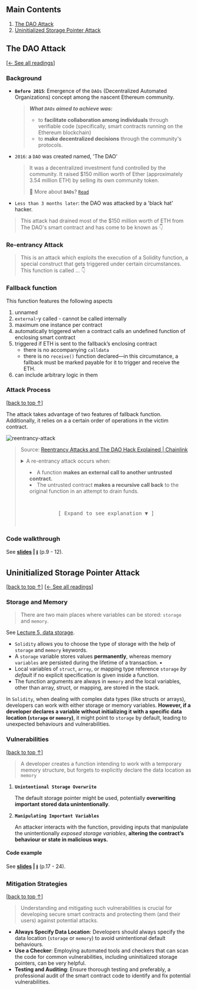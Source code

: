 ## Main Contents
1. [The DAO Attack](#the-dao-attack)
2. [Uninitialized Storage Pointer Attack](#uninitialized-storage-pointer-attack)

## The DAO Attack

\[[← See all readings](../README.md)\]

### Background

- **`Before 2015`**: Emergence of the `DAOs` (Decentralized Automated Organizations) concept  among the nascent Ethereum community.
   >***What `DAOs` aimed to achieve was:***
   >- to **facilitate collaboration among individuals** through verifiable code (specifically, smart contracts running on the Ethereum blockchain)
   >- to **make decentralized decisions** through the community's protocols.
- `2016`: a `DAO` was created named, 'The DAO'
   >It was a decentralized investment fund controlled by the community. It raised $150 million worth of Ether (approximately 3.54 million ETH) by selling its own community token.
   >
   >🔎 More about **`DAOs`**? [`Read`](https://ethereum.org/en/dao/)
   >
- `Less than 3 months later`: the DAO was attacked by a 'black hat' hacker. 
>This attack had drained most of the $150 million worth of ETH from The DAO's smart contract and has come to be known as 
>👇
### Re-entrancy Attack

>This is an attack which exploits the execution of a Solidity function, a special construct that gets triggered under certain circumstances.
>This function is called …
>👇
### Fallback function

This function features the following aspects
1. unnamed
2. `external`-y called - cannot be called internally
3. maximum one instance per contract
4. automatically triggered when a contract calls an undefined function of enclosing smart contract
5. triggered if ETH is sent to the fallback’s enclosing contract
	-   there is no accompanying `calldata`
	- there is no `receive()` function declared—in this circumstance, a fallback must be marked payable for it to trigger and receive the ETH.
6. can include arbitrary logic in them

### Attack Process

\[[back to top ↑](#main-contents)\]

The attack takes advantage of two features of fallback function. Additionally, it relies on a a certain order of operations in the victim contract.

![reentrancy-attack](https://github.com/COS30049/cos30049_backend/assets/139601671/47d52d28-bc5b-4515-bd71-6d7a4627da6c)

<blockquote>
	<p>Source: <a href="https://blog.chain.link/reentrancy-attacks-and-the-dao-hack/">Reentrancy Attacks and The DAO Hack Explained | Chainlink</a>
	<details>
		<summary>A re-entrancy attack occurs when:
			<ul>
				<li>A function <b>makes an external call to another untrusted contract.</b></li>
				<li>The untrusted contract <b>makes a recursive call back</b> to the original function in an attempt to drain funds.</li>
			</ul>
			<pre><p align="center"><br>[ Expand to see explanation ▼ ]</p></pre>
		</summary>
		
<p align="justify">The hacker deploys a smart contract that acts as the “investor,” and this contract deposits some ETH into The DAO. This entitles the hacker to later call the <code>withdraw()</code> function in The DAO’s smart contract. When the <code>withdraw()</code> function is eventually called, The DAO’s contract sends ETH to the hacker. But the hacker’s smart contract intentionally does not have a <code>receive()</code> function, so when it receives ETH from the withdraw request, the hacker’s fallback function gets triggered. This fallback function could have been empty and still received the ETH, but instead it has some malicious code in it. </p>
		
<p align="justify">This code, immediately upon execution, calls The DAO’s smart contract’s <code>withdraw()</code> function again. This sets off a loop of calls because at this point the first call to <code>withdraw()</code> is still executing. It will only finish executing when the hacker contract’s fallback function finishes, but that instead has re-called <code>withdraw()</code>, which kicks off a nested cycle of calls between the hacker contract and The DAO’s smart contract.</p>
		
<p align="justify">Each time <code>withdraw()</code> is called, The DAO’s smart contract tries to send the hacker an amount of ETH equivalent to the hacker’s deposit. But, crucially, it does not update the hacker’s account balance until <em>after</em> the ETH-sending transaction finishes. But the ETH sending transaction cannot finish until the hacker’s fallback function finishes executing. So the DAO’s contract keeps sending more and more ETH to the hacker without decrementing the hacker’s balance—thus draining The DAO’s funds.</p>
</details>
</blockquote>

### Code walkthrough

See **[slides](https://swinburne.instructure.com/courses/52786/files/27387408) | [⭳](https://swinburne.instructure.com/courses/52786/files/27387408/download?download_frd=1)** (p.9 - 12).

## Uninitialized Storage Pointer Attack

\[[back to top ↑](#main-contents)\] \[[← See all readings](../README.md)\]

### Storage and Memory

>There are two main places where variables can be stored: `storage` and `memory`.

See [Lecture 5, data storage](%5BSOL%5D%20Fundamentals.md#data-storage).

- `Solidity` allows you to choose the type of storage with the help of `storage` and `memory` keywords. 
- A `storage` variable stores values **permanently**, whereas memory `variables` are persisted during the lifetime of a transaction. •
- Local variables of `struct`, `array`, or mapping type reference `storage` *by default* if no explicit specification is given inside a function. 
- The function arguments are always in `memory` and the local variables, other than array, struct, or mapping, are stored in the stack.

In `Solidity`, when dealing with complex data types (like structs or arrays), developers can work with either storage or memory variables. **However, if a developer declares a variable without initializing it with a specific data location (`storage` or `memory`)**, it might point to `storage` by default, leading to unexpected behaviours and vulnerabilities.

### Vulnerabilities

\[[back to top ↑](#main-contents)\]

>A developer creates a function intending to work with a temporary memory structure, but forgets to explicitly declare the data location as `memory`

1. **`Unintentional Storage Overwrite`**

	The default storage pointer might be used, potentially **overwriting important stored data unintentionally**.

2. **`Manipulating Important Variables`**

	An attacker interacts with the function, providing inputs that manipulate the unintentionally *exposed storage variables*, **altering the contract’s behaviour or state in malicious ways.**

#### Code example

See **[slides](https://swinburne.instructure.com/courses/52786/files/27387408) | [⭳](https://swinburne.instructure.com/courses/52786/files/27387408/download?download_frd=1)** (p.17 - 24).

### Mitigation Strategies

\[[back to top ↑](#main-contents)\]

>Understanding and mitigating such vulnerabilities is crucial for developing secure smart contracts and protecting them (and their users) against potential attacks.

- **Always Specify Data Location**: Developers should always specify the data location (`storage` or `memory`) to avoid unintentional default behaviours. 
- **Use a Checker**: Employing automated tools and checkers that can scan the code for common vulnerabilities, including uninitialized storage pointers, can be very helpful. 
- **Testing and Auditing**: Ensure thorough testing and preferably, a professional audit of the smart contract code to identify and fix potential vulnerabilities.
